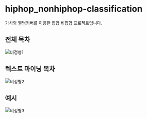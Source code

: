 # hiphop_nonhiphop-classification

가사와 앨범커버를 이용한 힙합 비힙합 프로젝트입니다.

## 전체 목차
![비정형1](https://user-images.githubusercontent.com/48852089/58040007-4cb49480-7b6f-11e9-9a61-28bea1add666.png)

## 텍스트 마이닝 목차
![비정형2](https://user-images.githubusercontent.com/48852089/58040011-4faf8500-7b6f-11e9-8c7a-1fa815bb29cc.png)

## 예시
![비정형3](https://user-images.githubusercontent.com/48852089/58040014-50e0b200-7b6f-11e9-8633-722399cd8acc.png)
